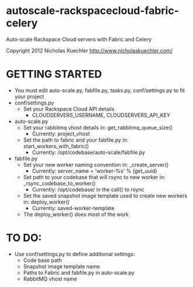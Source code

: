 autoscale-rackspacecloud-fabric-celery
======================================

Auto-scale Rackspace Cloud servers with Fabric and Celery

Copyright 2012 Nicholas Kuechler
http://www.nicholaskuechler.com/


GETTING STARTED
===============

* You must edit auto-scale.py, fabfile.py, tasks.py, conf/settings.py to fit your project
* conf/settings.py
	* Set your Rackspace Cloud API details
		* CLOUDSERVERS_USERNAME, CLOUDSERVERS_API_KEY
* auto-scale.py
	* Set your rabbitmq vhost details in: get_rabbitmq_queue_size()
		* Currently: project_vhost
	* Set the path to fabric and your fabfile.py in: start_workers_with_fabric()
		* Currently: /opt/codebase/auto-scale/fabfile.py
* fabfile.py
	* Set your new worker naming convention in: _create_server()
		* Currently: server_name = 'worker-%s' % (get_uuid)
	* Set path to your codebase that will rsync to new worker in: _rsync_codebase_to_worker()
		* Currently: /opt/codebase/ in the call() to rsync
	* Set the saved snapshot image template used to create new workers in: deploy_worker()
		* Currently: saved-worker-template
	* The deploy_worker() does most of the work


TO DO:
======

* Use conf/settings.py to define additional settings:
	* Code base path
	* Snapshot image template name
	* Paths to Fabric and fabfile.py in auto-scale.py
	* RabbitMQ vhost name
